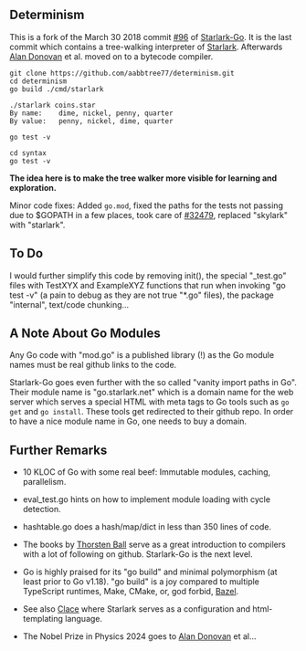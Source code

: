 ## Determinism

This is a fork of the March 30 2018 commit [#96](https://github.com/google/starlark-go/pull/96) of [Starlark-Go](https://github.com/google/starlark-go). It is the last commit which contains a tree-walking interpreter of [Starlark](https://github.com/google/starlark-go/blob/master/doc/spec.md). Afterwards [Alan Donovan](https://www.youtube.com/watch?v=9P_YKVhncWI) et al. moved on to a bytecode compiler.

```
git clone https://github.com/aabbtree77/determinism.git
cd determinism
go build ./cmd/starlark
```

```
./starlark coins.star
By name:	dime, nickel, penny, quarter
By value:	penny, nickel, dime, quarter
```

```
go test -v
```

```
cd syntax
go test -v
```

**The idea here is to make the tree walker more visible for learning and exploration.**

Minor code fixes: Added `go.mod`, fixed the paths for the tests not passing due to $GOPATH in a few places, took care of [#32479](https://github.com/golang/go/issues/32479), replaced "skylark" with "starlark".

## To Do

I would further simplify this code by removing init(), the special "_test.go" files with TestXYX and ExampleXYZ functions that run when invoking "go test -v" (a pain to debug as they are not true "*.go" files), the package "internal", text/code chunking...

## A Note About Go Modules

Any Go code with "mod.go" is a published library (!) as the Go module names must be real github links to the code.

Starlark-Go goes even further with the so called "vanity import paths in Go". Their module name is "go.starlark.net" which is a domain name for the web server which serves a special HTML with meta tags to Go tools such as `go get` and `go install`. These tools get redirected to their github repo. In order to have a nice module name in Go, one needs to buy a domain. 

## Further Remarks

- 10 KLOC of Go with some real beef: Immutable modules, caching, parallelism.

- eval_test.go hints on how to implement module loading with cycle detection.

- hashtable.go does a hash/map/dict in less than 350 lines of code.

- The books by [Thorsten Ball](https://thorstenball.com/books/) serve as a great introduction to compilers with a lot of following on github. Starlark-Go is the next level.

- Go is highly praised for its "go build" and minimal polymorphism (at least prior to Go v1.18). "go build" is a joy compared to multiple TypeScript runtimes, Make, CMake, or, god forbid, [Bazel](https://www.reddit.com/r/devops/comments/1c2g3s4/bazel_is_ruining_my_life/).

- See also [Clace](https://clace.io/) where Starlark serves as a configuration and html-templating language.

- The Nobel Prize in Physics 2024 goes to [Alan Donovan](https://www.youtube.com/watch?v=9P_YKVhncWI) et al...

